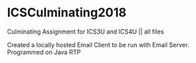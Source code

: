# ICSCulminating2018
Culminating Assignment for ICS3U and ICS4U || all files

Created a locally hosted Email Client to be run with Email Server.  
Programmed on Java RTP
